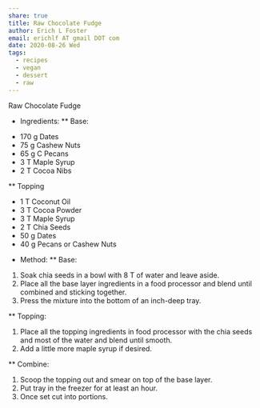 ```yaml
---
share: true
title: Raw Chocolate Fudge
author: Erich L Foster
email: erichlf AT gmail DOT com
date: 2020-08-26 Wed
tags:
  - recipes
  - vegan
  - dessert
  - raw
---
```


Raw Chocolate Fudge
* Ingredients:
** Base:
- 170 g Dates
- 75 g Cashew Nuts
- 65 g C Pecans
- 3 T Maple Syrup
- 2 T Cocoa Nibs

** Topping
- 1 T Coconut Oil
- 3 T Cocoa Powder
- 3 T Maple Syrup
- 2 T Chia Seeds
- 50 g Dates
- 40 g Pecans or Cashew Nuts

* Method:
** Base:
1. Soak chia seeds in a bowl with 8 T of water and leave aside.
2. Place all the base layer ingredients in a food processor and blend until combined
   and sticking together.
3. Press the mixture into the bottom of an inch-deep tray.

** Topping:
1. Place all the topping ingredients in food processor with the chia seeds and
   most of the water and blend until smooth.
2. Add a little more maple syrup if desired.

** Combine:
1. Scoop the topping out and smear on top of the base layer.
2. Put tray in the freezer for at least an hour.
3. Once set cut into portions.
